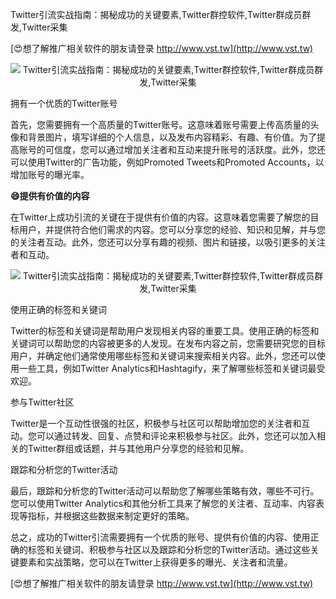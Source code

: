 Twitter引流实战指南：揭秘成功的关键要素,Twitter群控软件,Twitter群成员群发,Twitter采集

[😍想了解推广相关软件的朋友请登录 http://www.vst.tw](http://www.vst.tw)

 <center><img src="https://vst.tw/MP4/tuiguang/png/7.png" alt="Twitter引流实战指南：揭秘成功的关键要素,Twitter群控软件,Twitter群成员群发,Twitter采集"></center>

拥有一个优质的Twitter账号

首先，您需要拥有一个高质量的Twitter账号。这意味着账号需要上传高质量的头像和背景图片，填写详细的个人信息，以及发布内容精彩、有趣、有价值。为了提高账号的可信度，您可以通过增加关注者和互动来提升账号的活跃度。此外，您还可以使用Twitter的广告功能，例如Promoted Tweets和Promoted Accounts，以增加账号的曝光率。

**😄提供有价值的内容**

在Twitter上成功引流的关键在于提供有价值的内容。这意味着您需要了解您的目标用户，并提供符合他们需求的内容。您可以分享您的经验、知识和见解，并与您的关注者互动。此外，您还可以分享有趣的视频、图片和链接，以吸引更多的关注者和互动。

 <center><img src="https://vst.tw/MP4/tuiguang/png/6.png" alt="Twitter引流实战指南：揭秘成功的关键要素,Twitter群控软件,Twitter群成员群发,Twitter采集"></center>

使用正确的标签和关键词

Twitter的标签和关键词是帮助用户发现相关内容的重要工具。使用正确的标签和关键词可以帮助您的内容被更多的人发现。在发布内容之前，您需要研究您的目标用户，并确定他们通常使用哪些标签和关键词来搜索相关内容。此外，您还可以使用一些工具，例如Twitter Analytics和Hashtagify，来了解哪些标签和关键词最受欢迎。

参与Twitter社区

Twitter是一个互动性很强的社区，积极参与社区可以帮助增加您的关注者和互动。您可以通过转发、回复、点赞和评论来积极参与社区。此外，您还可以加入相关的Twitter群组或话题，并与其他用户分享您的经验和见解。

跟踪和分析您的Twitter活动

最后，跟踪和分析您的Twitter活动可以帮助您了解哪些策略有效，哪些不可行。您可以使用Twitter Analytics和其他分析工具来了解您的关注者、互动率、内容表现等指标，并根据这些数据来制定更好的策略。

总之，成功的Twitter引流需要拥有一个优质的账号、提供有价值的内容、使用正确的标签和关键词、积极参与社区以及跟踪和分析您的Twitter活动。通过这些关键要素和实战策略，您可以在Twitter上获得更多的曝光、关注者和流量。

[😍想了解推广相关软件的朋友请登录 http://www.vst.tw](http://www.vst.tw)



